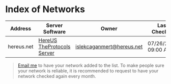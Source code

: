 # Index of Networks

| **Address** | **Server Software**                               | **Owner**                 | **Last Checked**    |
|-------------|---------------------------------------------------|---------------------------|---------------------|
| hereus.net  | [HereUS TheProtocols Server](Server-Softwares.md) | islekcaganmert@hereus.net | 07/26/2024 09:00 AM | 

> [Email me](mailto:islekcaganmert@hereus.net) to have your network added to the list.
> To make people sure your network is reliable, it is recommended to request to have your network checked again every month.
